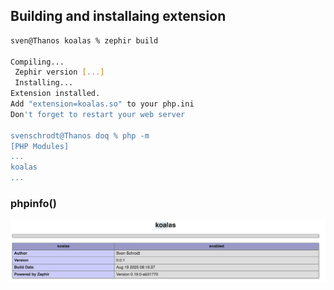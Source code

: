 ## Building and installaing extension

```sh
sven@Thanos koalas % zephir build

Compiling...
 Zephir version [...]
 Installing...
Extension installed.
Add "extension=koalas.so" to your php.ini
Don't forget to restart your web server

svenschrodt@Thanos doq % php -m              
[PHP Modules]
...
koalas
...

```

### phpinfo()

<img src="phpinfo.png" width="600">